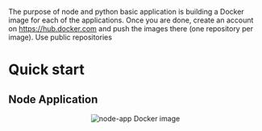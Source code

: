 The purpose of node and python basic application is building a Docker image for each of the applications. Once you are done, create an
account on https://hub.docker.com and push the images there (one repository per
image). Use public repositories


# Quick start
## Node Application

<p align="center">
    <img src="https://github.com/direnakkocdemir/DockerInClass/blob/main/images/node-app.png" alt="node-app Docker image">
</p>

